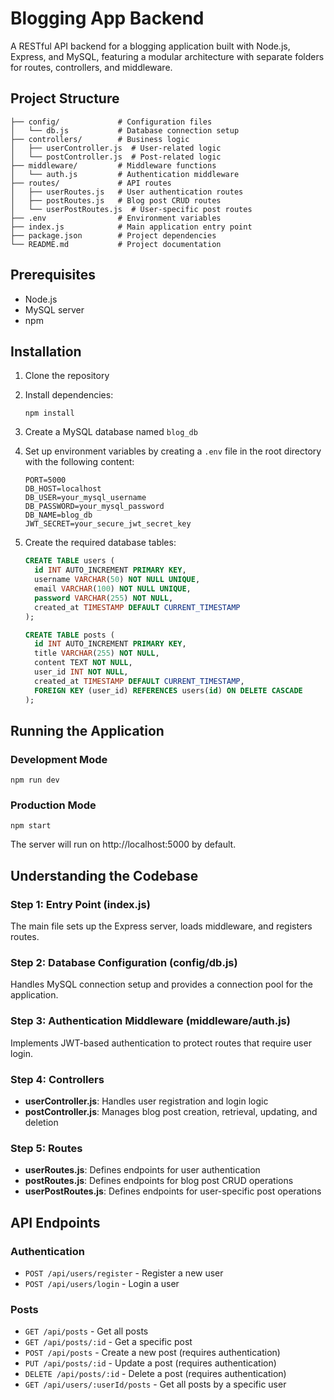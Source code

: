 # Blogging App Backend

A RESTful API backend for a blogging application built with Node.js, Express, and MySQL, featuring a modular architecture with separate folders for routes, controllers, and middleware.

## Project Structure

```
├── config/             # Configuration files
│   └── db.js           # Database connection setup
├── controllers/        # Business logic
│   ├── userController.js  # User-related logic
│   └── postController.js  # Post-related logic
├── middleware/         # Middleware functions
│   └── auth.js         # Authentication middleware
├── routes/             # API routes
│   ├── userRoutes.js   # User authentication routes
│   ├── postRoutes.js   # Blog post CRUD routes
│   └── userPostRoutes.js  # User-specific post routes
├── .env                # Environment variables
├── index.js            # Main application entry point
├── package.json        # Project dependencies
└── README.md           # Project documentation
```

## Prerequisites

- Node.js
- MySQL server
- npm

## Installation

1. Clone the repository
2. Install dependencies:
   ```
   npm install
   ```
3. Create a MySQL database named `blog_db`
4. Set up environment variables by creating a `.env` file in the root directory with the following content:
   ```
   PORT=5000
   DB_HOST=localhost
   DB_USER=your_mysql_username
   DB_PASSWORD=your_mysql_password
   DB_NAME=blog_db
   JWT_SECRET=your_secure_jwt_secret_key
   ```
5. Create the required database tables:

   ```sql
   CREATE TABLE users (
     id INT AUTO_INCREMENT PRIMARY KEY,
     username VARCHAR(50) NOT NULL UNIQUE,
     email VARCHAR(100) NOT NULL UNIQUE,
     password VARCHAR(255) NOT NULL,
     created_at TIMESTAMP DEFAULT CURRENT_TIMESTAMP
   );

   CREATE TABLE posts (
     id INT AUTO_INCREMENT PRIMARY KEY,
     title VARCHAR(255) NOT NULL,
     content TEXT NOT NULL,
     user_id INT NOT NULL,
     created_at TIMESTAMP DEFAULT CURRENT_TIMESTAMP,
     FOREIGN KEY (user_id) REFERENCES users(id) ON DELETE CASCADE
   );
   ```

## Running the Application

### Development Mode

```
npm run dev
```

### Production Mode

```
npm start
```

The server will run on http://localhost:5000 by default.

## Understanding the Codebase

### Step 1: Entry Point (index.js)

The main file sets up the Express server, loads middleware, and registers routes.

### Step 2: Database Configuration (config/db.js)

Handles MySQL connection setup and provides a connection pool for the application.

### Step 3: Authentication Middleware (middleware/auth.js)

Implements JWT-based authentication to protect routes that require user login.

### Step 4: Controllers

- **userController.js**: Handles user registration and login logic
- **postController.js**: Manages blog post creation, retrieval, updating, and deletion

### Step 5: Routes

- **userRoutes.js**: Defines endpoints for user authentication
- **postRoutes.js**: Defines endpoints for blog post CRUD operations
- **userPostRoutes.js**: Defines endpoints for user-specific post operations

## API Endpoints

### Authentication

- `POST /api/users/register` - Register a new user
- `POST /api/users/login` - Login a user

### Posts

- `GET /api/posts` - Get all posts
- `GET /api/posts/:id` - Get a specific post
- `POST /api/posts` - Create a new post (requires authentication)
- `PUT /api/posts/:id` - Update a post (requires authentication)
- `DELETE /api/posts/:id` - Delete a post (requires authentication)
- `GET /api/users/:userId/posts` - Get all posts by a specific user
